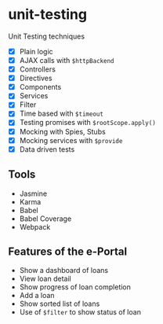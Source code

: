 # unit-testing
Unit Testing techniques

- [x] Plain logic
- [x] AJAX calls with `$httpBackend`
- [x] Controllers
- [x] Directives
- [x] Components
- [x] Services
- [x] Filter
- [x] Time based with `$timeout`
- [x] Testing promises with `$rootScope.apply()`
- [x] Mocking with Spies, Stubs
- [x] Mocking services with `$provide`
- [x] Data driven tests

## Tools ##

- Jasmine
- Karma
- Babel
- Babel Coverage
- Webpack

## Features of the e-Portal

- Show a dashboard of loans
- View loan detail
- Show progress of loan completion
- Add a loan
- Show sorted list of loans
- Use of `$filter` to show status of loan
